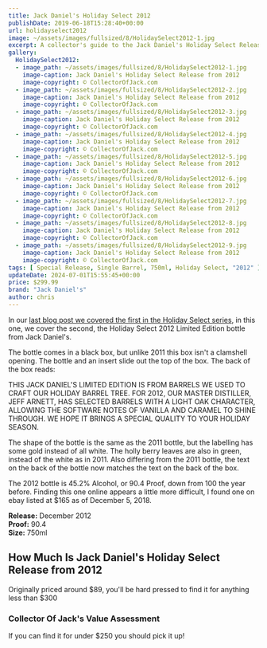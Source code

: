 ```yaml
---
title: Jack Daniel's Holiday Select 2012
publishDate: 2019-06-18T15:28:40+00:00
url: holidayselect2012
image: ~/assets/images/fullsized/8/HolidaySelect2012-1.jpg
excerpt: A collector's guide to the Jack Daniel's Holiday Select Release from 2012
gallery:
  HolidaySelect2012:
  - image_path: ~/assets/images/fullsized/8/HolidaySelect2012-1.jpg
    image-caption: Jack Daniel's Holiday Select Release from 2012
    image-copyright: © CollectorOfJack.com
  - image_path: ~/assets/images/fullsized/8/HolidaySelect2012-2.jpg
    image-caption: Jack Daniel's Holiday Select Release from 2012
    image-copyright: © CollectorOfJack.com
  - image_path: ~/assets/images/fullsized/8/HolidaySelect2012-3.jpg
    image-caption: Jack Daniel's Holiday Select Release from 2012
    image-copyright: © CollectorOfJack.com
  - image_path: ~/assets/images/fullsized/8/HolidaySelect2012-4.jpg
    image-caption: Jack Daniel's Holiday Select Release from 2012
    image-copyright: © CollectorOfJack.com
  - image_path: ~/assets/images/fullsized/8/HolidaySelect2012-5.jpg
    image-caption: Jack Daniel's Holiday Select Release from 2012
    image-copyright: © CollectorOfJack.com
  - image_path: ~/assets/images/fullsized/8/HolidaySelect2012-6.jpg
    image-caption: Jack Daniel's Holiday Select Release from 2012
    image-copyright: © CollectorOfJack.com
  - image_path: ~/assets/images/fullsized/8/HolidaySelect2012-7.jpg
    image-caption: Jack Daniel's Holiday Select Release from 2012
    image-copyright: © CollectorOfJack.com
  - image_path: ~/assets/images/fullsized/8/HolidaySelect2012-8.jpg
    image-caption: Jack Daniel's Holiday Select Release from 2012
    image-copyright: © CollectorOfJack.com
  - image_path: ~/assets/images/fullsized/8/HolidaySelect2012-9.jpg
    image-caption: Jack Daniel's Holiday Select Release from 2012
    image-copyright: © CollectorOfJack.com
tags: [ Special Release, Single Barrel, 750ml, Holiday Select, "2012" ]
updateDate: 2024-07-01T15:55:45+00:00
price: $299.99
brand: "Jack Daniel's"
author: chris
---
```

In our [last blog post we covered the first in the Holiday Select series](/HolidaySelect2011), in this one, we cover the second, the Holiday Select 2012 Limited Edition bottle from Jack Daniel's. 

The bottle comes in a black box, but unlike 2011 this box isn't a clamshell opening. The bottle and an insert slide out the top of the box. The back of the box reads:

> 
THIS JACK DANIEL'S LIMITED EDITION IS FROM BARRELS WE USED TO CRAFT OUR HOLIDAY BARREL TREE. FOR 2012, OUR MASTER DISTILLER, JEFF ARNETT, HAS SELECTED BARRELS WITH A LIGHT OAK CHARACTER, ALLOWING THE SOFTWARE NOTES OF VANILLA AND CARAMEL TO SHINE THROUGH. WE HOPE IT BRINGS A SPECIAL QUALITY TO YOUR HOLIDAY SEASON.

The shape of the bottle is the same as the 2011 bottle, but the labelling has some gold instead of all white. The holly berry leaves are also in green, instead of the white as in 2011. Also differing from the 2011 bottle, the text on the back of the bottle now matches the text on the back of the box. 

The 2012 bottle is 45.2% Alcohol, or 90.4 Proof, down from 100 the year before. Finding this one online appears a little more difficult, I found one on ebay listed at $165 as of December 5, 2018. 

**Release:** December 2012  
**Proof:** 90.4  
**Size:** 750ml  

## How Much Is Jack Daniel's Holiday Select Release from 2012
Originally priced around $89, you'll be hard pressed to find it for anything less than $300
 
### Collector Of Jack's Value Assessment
If you can find it for under $250 you should pick it up!
